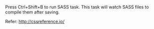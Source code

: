 Press Ctrl+Shift+B to run SASS task. This task will watch SASS files to compile them after saving. 

Refer: http://cssreference.io/